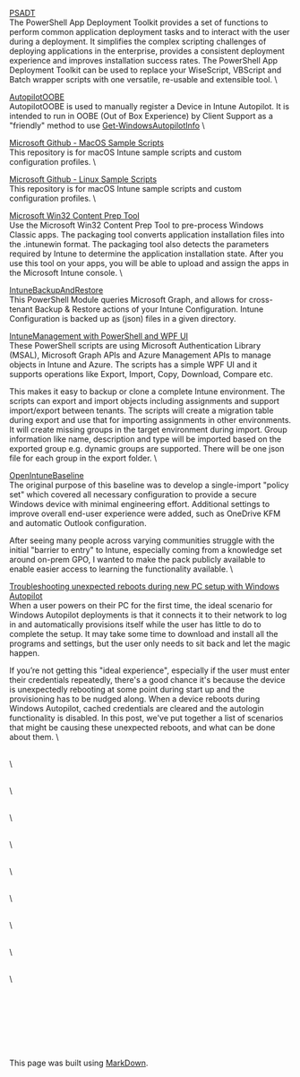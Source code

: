 
[PSADT](https://allnewandimproved.psappdeploytoolkit.com/)\
The PowerShell App Deployment Toolkit provides a set of functions to perform common application deployment tasks and to interact with the user during a deployment. It simplifies the complex scripting challenges of deploying applications in the enterprise, provides a consistent deployment experience and improves installation success rates. The PowerShell App Deployment Toolkit can be used to replace your WiseScript, VBScript and Batch wrapper scripts with one versatile, re-usable and extensible tool.
\

[AutopilotOOBE](https://autopilotoobe.osdeploy.com/)\
AutopilotOOBE is used to manually register a Device in Intune Autopilot.  It is intended to run in OOBE (Out of Box Experience) by Client Support as a "friendly" method to use [Get-WindowsAutopilotInfo](https://www.powershellgallery.com/packages/Get-WindowsAutoPilotInfo)
\

[Microsoft Github - MacOS Sample Scripts](https://github.com/microsoft/shell-intune-samples/tree/master/macOS)\
This repository is for macOS Intune sample scripts and custom configuration profiles.
\

[Microsoft Github - Linux Sample Scripts](https://github.com/microsoft/shell-intune-samples/tree/master/Linux)\
This repository is for macOS Intune sample scripts and custom configuration profiles.
\

[Microsoft Win32 Content Prep Tool](https://github.com/microsoft/Microsoft-Win32-Content-Prep-Tool)\
Use the Microsoft Win32 Content Prep Tool to pre-process Windows Classic apps. The packaging tool converts application installation files into the .intunewin format. The packaging tool also detects the parameters required by Intune to determine the application installation state. After you use this tool on your apps, you will be able to upload and assign the apps in the Microsoft Intune console.
\

[IntuneBackupAndRestore](https://github.com/jseerden/IntuneBackupAndRestore)\
This PowerShell Module queries Microsoft Graph, and allows for cross-tenant Backup & Restore actions of your Intune Configuration.
Intune Configuration is backed up as (json) files in a given directory.

[IntuneManagement with PowerShell and WPF UI](https://github.com/Micke-K/IntuneManagement)\
These PowerShell scripts are using Microsoft Authentication Library (MSAL), Microsoft Graph APIs and Azure Management APIs to manage objects in Intune and Azure. The scripts has a simple WPF UI and it supports operations like Export, Import, Copy, Download, Compare etc.

This makes it easy to backup or clone a complete Intune environment. The scripts can export and import objects including assignments and support import/export between tenants. The scripts will create a migration table during export and use that for importing assignments in other environments. It will create missing groups in the target environment during import. Group information like name, description and type will be imported based on the exported group e.g. dynamic groups are supported. There will be one json file for each group in the export folder.
\

[OpenIntuneBaseline](https://github.com/SkipToTheEndpoint/OpenIntuneBaseline)\
The original purpose of this baseline was to develop a single-import "policy set" which covered all necessary configuration to provide a secure Windows device with minimal engineering effort. Additional settings to improve overall end-user experience were added, such as OneDrive KFM and automatic Outlook configuration.

After seeing many people across varying communities struggle with the initial "barrier to entry" to Intune, especially coming from a knowledge set around on-prem GPO, I wanted to make the pack publicly available to enable easier access to learning the functionality available.
\

[Troubleshooting unexpected reboots during new PC setup with Windows Autopilot](https://techcommunity.microsoft.com/t5/intune-customer-success/support-tip-troubleshooting-unexpected-reboots-during-new-pc/ba-p/3896960)\
When a user powers on their PC for the first time, the ideal scenario for Windows Autopilot deployments is that it connects it to their network to log in and automatically provisions itself while the user has little to do to complete the setup. It may take some time to download and install all the programs and settings, but the user only needs to sit back and let the magic happen.

If you’re not getting this "ideal experience", especially if the user must enter their credentials repeatedly, there's a good chance it's because the device is unexpectedly rebooting at some point during start up and the provisioning has to be nudged along. When a device reboots during Windows Autopilot, cached credentials are cleared and the autologin functionality is disabled.
In this post, we've put together a list of scenarios that might be causing these unexpected reboots, and what can be done about them.
\

[]()\
\

[]()\
\

[]()\
\

[]()\
\

[]()\
\

[]()\
\

[]()\
\

[]()\
\

[]()\
\



\
\
\
\
\
\
\
This page was built using [MarkDown](https://docs.github.com/en/get-started/writing-on-github/getting-started-with-writing-and-formatting-on-github/basic-writing-and-formatting-syntax/).